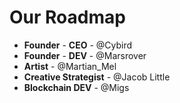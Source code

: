 # Our Roadmap

* **Founder** - **CEO** - @Cybird&#x20;
* **Founder** - **DEV** - @Marsrover
* **Artist** - @Martian\_Mel&#x20;
* **Creative Strategist** - @Jacob Little
* **Blockchain DEV** - @Migs
